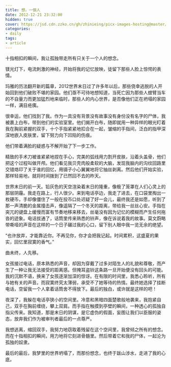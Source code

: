```yaml
---
title: 想，一個人
date: 2012-12-21 23:32:00
hidden: true
cover: https://jsd.cdn.zzko.cn/gh/zhinieing/picx-images-hosting@master/cover/missingoneperson.jpg
categories:
- daily
tags:
- article
---
```

十指相扣的瞬间，我让孤独带走所有只关于一个人的想念。

镁光灯下，电流刺激的神经，开始将我的记忆放映，徒留下那些人脸上惊愕的表情。

<!-- more -->

玛雅的历法翻开新的篇章，2012世界末日过了许多年以后，那些侥幸逃脱的人开始回到他们破败不堪的家园。他们亟不可待地想知道，当死亡因为那些人螳臂当车的不自量力而更加猛烈地来临时，那些人的内心世界，是否像他们正在坍塌的家园一样，满目疮痍。

很幸运，他们找到了我。作为一具没有背景没有故事没有身份没有名字的尸体，我被裹上白布，带到他们的实验室里。他们揭开白布，随即就用一种异样的眼光盯着我在胸前紧握的双手，十个手指紧紧地扣合在一起，皱缩的手指间，泛白的指甲深深地嵌入皮肤里，留下努力向下凹陷的伤痕。

他们带着满脸的疑惑与不解开始了下一步工作。

精致的手术刀被谁紧紧地捏在手心，完美的弧线用力割开皮肤，沿着头盖骨，他们把这个过程叫做开颅。他们看见我贝壳肉般柔软的大脑，发现我脑内的沟纹回路里交错烙印了关于谁的回忆，用镊子小心翼翼地将它抽丝剥离。然后他们开始实验，那样轻易地，就将时间拨到了已然回不去的昨天。

世界末日的前一天。铅灰色的天空渲染着末日的隆重，像极了笼罩在人们心灵上的那层阴霾。我走在路上，行人很少。来到电话亭边，我走了进去，在口袋里掏出一枚硬币，手却像僵住了一般在投币口处迟疑了好一会儿，最终我还是如愿，听到了那一声清脆的金属撞击声，像遥隔了一个冬天的距离，带给我一丝丝心安。手指在突兀的键盘上缓慢而富有节奏地移来移去，丝毫没有因为记忆的模糊而产生任何拖沓的迹象。电话拔通了，话筒里传来熟悉的铃声，像在诉说着我的故事。莫文蔚略带嘶哑的声音在这样的一个日子碾过我的心口，留下别人眼中我一览无余的绝望。

“也许放弃，才能靠近你。不再见你，你才会把我记起。时间累积，这盛夏的果实，回忆里寂寞的香气。”

曲未终，人先移。

女孩接过电话，原本熟悉的声音，却因为穿戴了过多对陌生人的礼貌和尊敬，而产生了一种让我无法接受的距离感。但掩耳盗铃这条路一旦开始便没有回头的可能。我的沉默不语，换来了女孩逐渐加深的惊讶。在有限的时间里，我悉心聆听，所有与她有关的声音。而寂寞终究太薄弱，承受不了她等待的热情。最终她选择了挂断电话，空留我一个人拿着话筒舍不得放下。最后的独白，或许就是这样的吧！

夜深了，我躲在电话亭狭小的空间里。冷意和黑暗四面楚歌般地袭来，我抱紧自己，双手在胸前缠绕，攀上双肩。而手指在触摸到亭壁的瞬间，一种透心的孤独自指尖传来。我知道，那是末日的阴谋，是它虚伪的假面，妄图让我们以臣服的姿态，放弃我们作为被审判者最后的一点尊严。

我想逃离，缩回双手，我努力地窃取着残留在这个空间里，我曾倾之所有的想念。而在十指相扣的瞬间，用力地将它刻进骨髓里。然后带着它和我的尸体，一起沦为孤独的奴隶。

最后的最后，我梦里的世界坍塌了，而那份想念，也终于跋山涉水，走进了我的心底。

<audio src="https://jsd.cdn.zzko.cn/gh/zhinieing/picx-images-hosting@master/music/aohan.mp3" poster="https://y.gtimg.cn/music/photo_new/T002R300x300M0000045GzEt0I9c3x_1.jpg" name="傲寒" author="马頔" loop autoplay>
</audio>